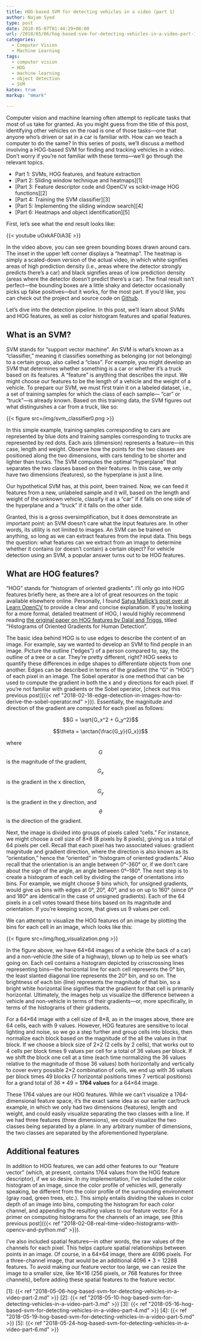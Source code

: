 ```yaml
---
title: HOG-based SVM for detecting vehicles in a video (part 1)
author: Najam Syed
type: post
date: 2018-05-07T01:44:29+00:00
url: /2018/05/06/hog-based-svm-for-detecting-vehicles-in-a-video-part-1/
categories:
  - Computer Vision
  - Machine Learning
tags:
  - computer vision
  - HOG
  - machine learning
  - object detection
  - SVM
katex: true
markup: "mmark"

---
```

Computer vision and machine learning often attempt to replicate tasks that most
of us take for granted. As you might guess from the title of this post,
identifying other vehicles on the road is one of those tasks&#8212;one that
anyone who&#8217;s driven or sat in a car is familiar with. How can we teach a
computer to do the same? In this series of posts, we&#8217;ll discuss a method
involving a HOG-based SVM for finding and tracking vehicles in a video.
Don&#8217;t worry if you&#8217;re not familiar with these
terms&#8212;we&#8217;ll go through the relevant topics.

- Part 1: SVMs, HOG features, and feature extraction
- [Part 2: Sliding window technique and heatmaps][1]
- [Part 3: Feature descriptor code and OpenCV vs scikit-image HOG functions][2]
- [Part 4: Training the SVM classifier][3]
- [Part 5: Implementing the sliding window search][4]
- [Part 6: Heatmaps and object identification][5]

First, let&#8217;s see what the end result looks like:

{{< youtube uOxkAF0iA3E >}}

In the video above, you can see green bounding boxes drawn around cars. The
inset in the upper left corner displays a &#8220;heatmap&#8221;. The heatmap is
simply a scaled-down version of the actual video, in which white signifies areas
of high prediction density (i.e., areas where the detector strongly predicts
there&#8217;s a car) and black signifies areas of low prediction density (areas
where the detector doesn&#8217;t predict there&#8217;s a car). The final result
isn&#8217;t perfect&#8212;the bounding boxes are a little shaky and detector
occasionally picks up false positives&#8212;but it works, for the most part. If
you&#8217;d like, you can check out the project and source code on
[Github](https://github.com/nrsyed/svm-vehicle-detector).

Let&#8217;s dive into the detection pipeline. In this post, we&#8217;ll learn
about SVMs and HOG features, as well as color histogram features and spatial
features.

## What is an SVM?

SVM stands for &#8220;support vector machine&#8221;. An SVM is what&#8217;s
known as a &#8220;classifier,&#8221; meaning it classifies something as
belonging (or not belonging) to a certain group, also called a
&#8220;class&#8221;. For example, you might develop an SVM that determines
whether something is a car or whether it&#8217;s a truck based on its features.
A &#8220;feature&#8221; is anything that describes the input. We might choose
our features to be the length of a vehicle and the weight of a vehicle. To
prepare our SVM, we must first train it on a labeled dataset, i.e., a set of
training samples for which the class of each sample&#8212; &#8220;car&#8221; or
&#8220;truck&#8221;&#8212;is already known. Based on this training data, the SVM
figures out what distinguishes a car from a truck, like so:

{{< figure src=/img/svm_classifier0.png >}}

In this simple example, training samples corresponding to cars are represented
by blue dots and training samples corresponding to trucks are represented by red
dots. Each axis (dimension) represents a feature&#8212;in this case, length and
weight. Observe how the points for the two classes are positioned along the two
dimensions, with cars tending to be shorter and lighter than trucks. The SVM
computes the optimal &#8220;hyperplane&#8221; that separates the two classes
based on their features. In this case, we only have two dimensions (features),
so the hyperplane is just a line.

Our hypothetical SVM has, at this point, been trained. Now, we can feed it
features from a new, unlabeled sample and it will, based on the length and
weight of the unknown vehicle, classify it as a &#8220;car&#8221; if it falls on
one side of the hyperplane and a &#8220;truck&#8221; if it falls on the other
side.

Granted, this is a gross oversimplification, but it does demonstrate an
important point: an SVM doesn&#8217;t care what the input features are. In other
words, its utility is not limited to images. An SVM can be trained on anything,
so long as we can extract features from the input data. This begs the question:
what features can we extract from an image to determine whether it contains (or
doesn&#8217;t contain) a certain object? For vehicle detection using an SVM, a
popular answer turns out to be HOG features.

## What are HOG features?

&#8220;HOG&#8221; stands for &#8220;histogram of oriented gradients&#8221;.
I&#8217;ll only go into HOG features briefly here, as there are a lot of great
resources on the topic available elsewhere online. Personally, I found
[Satya Mallick’s post over at Learn OpenCV](https://www.learnopencv.com/histogram-of-oriented-gradients/) to provide a clear and
concise explanation. If you&#8217;re looking for a more formal, detailed
treatment of HOG, I would highly recommend reading
[the original paper on HOG features by Dalal and Triggs](https://lear.inrialpes.fr/people/triggs/pubs/Dalal-cvpr05.pdf), titled
&#8220;Histograms of Oriented Gradients for Human Detection&#8221;.

The basic idea behind HOG is to use edges to describe the content of an image.
For example, say we wanted to develop an SVM to find people in an image. Picture
the outline (&#8220;edges&#8221;) of a person compared to, say, the outline of a
tree or a car. They&#8217;re pretty different, right? HOG seeks to quantify
these differences in edge shapes to differentiate objects from one another.
Edges can be described in terms of the gradient (the &#8220;G&#8221; in
&#8220;HOG&#8221;) of each pixel in an image. The Sobel operator is one method
that can be used to compute the gradient in both the x and y directions for each
pixel. If you&#8217;re not familiar with gradients or the Sobel operator,
[check out this previous post]({{< ref "2018-02-18-edge-detection-in-images-how-to-derive-the-sobel-operator.md" >}}). Essentially, the magnitude and direction of
the gradient are computed for each pixel as follows:

$$G = \sqrt{G_x^2 + G_y^2}$$

$$\theta = \arctan{\frac{G_y}{G_x}}$$

where $$G$$ is the magnitude of the gradient, $$G_x$$ is the gradient in the x
direction, $$G_y$$ is the gradient in the y direction, and $$\theta$$ is the
direction of the gradient.

Next, the image is divided into groups of pixels called &#8220;cells.&#8221; For
instance, we might choose a cell size of 8&#215;8 (8 pixels by 8 pixels), giving
us a total of 64 pixels per cell. Recall that each pixel has two associated
values: gradient magnitude and gradient direction, where the direction is also
known as its &#8220;orientation,&#8221; hence the &#8220;oriented&#8221; in
&#8220;histogram of oriented gradients.&#8221; Also recall that the orientation
is an angle between 0&#176;-360&#176; or, if we don&#8217;t care about the sign
of the angle, an angle between 0&#176;–180&#176;. The next step is to create a
histogram of each cell by dividing the range of orientations into bins. For
example, we might choose 9 bins which, for unsigned gradients, would give us
bins with edges at 0&#176;, 20&#176;, 40&#176;, and so on up to 160&#176; (since
0&#176; and 180&#176; are identical in the case of unsigned gradients). Each of
the 64 pixels in a cell votes toward these bins based on its magnitude and
orientation. If you&#8217;re keeping score, that gives us 9 values per cell.

We can attempt to visualize the HOG features of an image by plotting the bins
for each cell in an image, which looks like this:

{{< figure src=/img/hog_visualization.png >}}

In the figure above, we have 64&#215;64 images of a vehicle (the back of a car)
and a non-vehicle (the side of a highway), blown up to help us see what&#8217;s
going on. Each cell contains a histogram depicted by crisscrossing lines
representing bins&#8212;the horizontal line for each cell represents the 0&#176;
bin, the least slanted diagonal line represents the 20&#176; bin, and so on. The
brightness of each bin (line) represents the magnitude of that bin, so a bright
white horizontal line signifies that the gradient for that cell is primarily
horizontal. Ultimately, the images help us visualize the difference between a
vehicle and non-vehicle in terms of their gradients&#8212;or, more specifically,
in terms of the histograms of their gradients.

For a 64&#215;64 image with a cell size of 8&#215;8, as in the images above,
there are 64 cells, each with 9 values. However, HOG features are sensitive to
local lighting and noise, so we go a step further and group cells into blocks,
then normalize each block based on the magnitude of the all the values in that
block. If we choose a block size of 2&#215;2 (2 cells by 2 cells), that works
out to 4 cells per block times 9 values per cell for a total of 36 values per
block. If we shift the block one cell at a time (each time normalizing the 36
values relative to the magnitude of those 36 values) both horizontally and
vertically to cover every possible 2&#215;2 combination of cells, we end up with
36 values per block times 49 blocks (7 horizontal positions times 7 vertical
positions) for a grand total of 36 * 49 = **1764 values** for a 64&#215;64
image.

These 1764 values are our HOG features. While we can&#8217;t visualize a
1764-dimensional feature space, it&#8217;s the exact same idea as our earlier
car/truck example, in which we only had two dimensions (features), length and
weight, and could easily visualize separating the two classes with a line. If we
had three features (three dimensions), we could visualize the two classes being
separated by a plane. In any arbitrary number of dimensions, the two classes are
separated by the aforementioned hyperplane.

## Additional features

In addition to HOG features, we can add other features to our &#8220;feature
vector&#8221; (which, at present, contains 1764 values from the HOG feature
descriptor), if we so desire. In my implementation, I&#8217;ve included the
color histogram of an image, since the color profile of vehicles will, generally
speaking, be different from the color profile of the surrounding environment
(gray road, green trees, etc.). This simply entails dividing the values in color
depth of an image into bins, computing the histogram for each color channel, and
appending the resulting values to our feature vector. For a primer on computing
histograms for the channels of an image, see
[this previous post]({{< ref "2018-02-08-real-time-video-histograms-with-opencv-and-python.md" >}}).

I&#8217;ve also included spatial features&#8212;in other words, the raw values
of the channels for each pixel. This helps capture spatial relationships between
points in an image. Of course, in a 64&#215;64 image, there are 4096 pixels. For
a three-channel image, that would be an additional 4096 * 3 = 12288 features. To
avoid making our feature vector too large, we can resize the image to a smaller
size, like 16&#215;16 (256 pixels, or 768 features for three channels), before
adding these spatial features to the feature vector.

[1]: {{< ref "2018-05-06-hog-based-svm-for-detecting-vehicles-in-a-video-part-2.md" >}}
[2]: {{< ref "2018-05-10-hog-based-svm-for-detecting-vehicles-in-a-video-part-3.md" >}}
[3]: {{< ref "2018-05-16-hog-based-svm-for-detecting-vehicles-in-a-video-part-4.md" >}}
[4]: {{< ref "2018-05-19-hog-based-svm-for-detecting-vehicles-in-a-video-part-5.md" >}}
[5]: {{< ref "2018-05-24-hog-based-svm-for-detecting-vehicles-in-a-video-part-6.md" >}}
